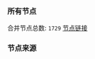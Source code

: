 ### 所有节点
合并节点总数: `1729`
[节点链接](https://raw.githubusercontent.com/rzhy1/11/master/sub/sub_merge_base64.txt)

### 节点来源
